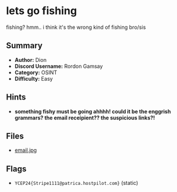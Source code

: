 # lets go fishing
fishing? hmm.. i think it's the wrong kind of fishing bro/sis 

## Summary
- **Author:** Dion
- **Discord Username:** Rordon Gamsay
- **Category:** OSINT
- **Difficulty:** Easy

## Hints
- **something fishy must be going ahhhh! could it be the enggrish grammars? the email receipient?? the suspicious links?!**

## Files
- [email.jpg](dist/email.jpg)
  
## Flags
- `YCEP24{Stripe1111@patrica.hostpilot.com}` (static)

